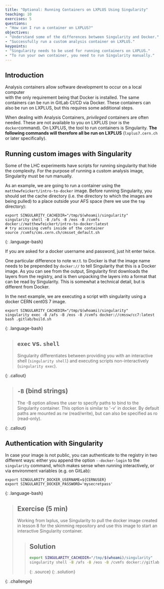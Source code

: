 ```yaml
---
title: "Optional: Running Containers on LXPLUS Using Singularity"
teaching: 10
exercises: 5
questions:
- "How can I run a container on LXPLUS?"
objectives:
- "Understand some of the differences between Singularity and Docker."
- "Successfully run a custom analysis container on LXPLUS."
keypoints:
- "Singularity needs to be used for running containers on LXPLUS."
- "To run your own container, you need to run Singularity manually."
---
```


## Introduction

Analysis containers allow software development to occur on a local computer        
with the only requirement being that Docker is installed. The same containers 
can be run in GitLab CI/CD via Docker. These containers can also be run on 
LXPLUS, but this requires some additional steps.

When dealing with Analysis Containers, *privileged* containers are often needed. 
These are not available to you on LXPLUS (nor is the `docker`command). 
On LXPLUS, the tool to run containers is Singularity.
**The following commands will therefore all be run on LXPLUS**
(`lxplus7.cern.ch` or later specifically).

## Running custom images with Singularity

Some of the LHC experiments have scripts for running singularity that hide the complexity.
For the purpose of running a custom analysis image, Singularity must be run manually.

As an example, we are going to run a container using the `matthewfeickert/intro-to-docker`
image. Before running Singularity, you should set the cache directory (i.e.
the directory to which the images are being pulled) to a
place outside your AFS space (here we use the `tmp` directory):

~~~
export SINGULARITY_CACHEDIR="/tmp/$(whoami)/singularity"
singularity shell -B /afs -B /eos -B /cvmfs docker://matthewfeickert/intro-to-docker:latest
# try accessing cvmfs inside of the container
source /cvmfs/cms.cern.ch/cmsset_default.sh
~~~
{: .language-bash}

If you are asked for a docker username and password, just hit
enter twice.

One particular difference to note w.r.t. to Docker is that the image
name needs to be prepended by `docker://` to tell Singularity that this
is a Docker image.
As you can see from the output, Singularity first downloads the layers
from the registry, and is then unpacking the layers into a format that
can be read by Singularity. This is somewhat a technical detail, but 
is different from Docker.

In the next example, we are executing a script with singularity using a docker CERN cent0S 7 image.

~~~
export SINGULARITY_CACHEDIR="/tmp/$(whoami)/singularity"
singularity exec -B /afs -B /eos -B /cvmfs docker://cmssw/cc7:latest bash .gitlab/build.sh
~~~
{: .language-bash}

> ## `exec` vs. `shell`
>
> Singularity differentiates between providing you with an
> interactive shell (`singularity shell`) and executing scripts
> non-interactively (`singularity exec`).
>
{: .callout}

> ## `-B` (bind strings)
>
> The -B option allows the user to specify paths to bind to the Singularity container.
> This option is similar to '-v' in docker. By default paths are mounted as rw (read/write),
> but can also be specified as ro (read-only).
>
{: .callout}

## Authentication with Singularity

In case your image is not public, you can authenticate to
the registry in two different ways: either you append the
option `--docker-login` to the `singularity` command, which
makes sense when running interactively, or via environment
variables (e.g. on GitLab):

~~~
export SINGULARITY_DOCKER_USERNAME=${CERNUSER}
export SINGULARITY_DOCKER_PASSWORD='mysecretpass'
~~~
{: .language-bash}

> ## Exercise (5 min)
> Working from lxplus, use Singularity to pull the docker image created in lesson 8 for the skimming repository and use this image to start an interactive Singularity container.
>
> > ## Solution
> > ~~~bash
> > export SINGULARITY_CACHEDIR="/tmp/$(whoami)/singularity"
> > singularity shell -B /afs -B /eos -B /cvmfs docker://gitlab-registry.cern.ch/[repo owner's username]/[skimming repo name]:[branch name]-[shortened commit SHA] --docker-login
> > ~~~
> > {: .source}
> {: .solution}
> 
{: .challenge}




